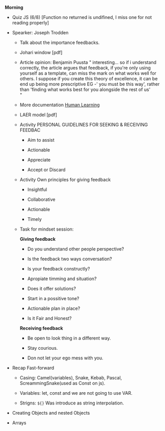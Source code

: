 **Morning**

- Quiz JS (6/8) [Function no returned is undifined, I miss one for not reading properly]


- Spearker: Joseph Trodden
    - Talk about the importance feedbacks.

    - Johari window
    [pdf]
    
    - Article opinion: Benjamin Puusta
    "
        interesting... so if i understand correctly, the article argues that feedback, if you're only using yourself as a template, can miss the mark on what works well for others.  I suppose if you create this theory of excellence, it can be end up being more prescriptive EG -' you must be this way', rather than 'finding what works best for you alongside the rest of us'             
    "

    - More documentation [Human Learning](https://www.humanlearning.systems/)

    - LAER model
    [pdf]

    - Activity PERSONAL GUIDELINES FOR SEEKING & RECEIVING FEEDBAC

        - Aim to assist

        - Actionable

        - Appreciate
        
        - Accept or Discard
        
    - Activity Own principles for giving feedback
        
        - Insightful

        - Collaborative

        - Actionable

        - Timely

    - Task for mindset session:

        **Giving feedback**

        - Do you understand other people perspective?

        - Is the feedback two ways conversation?

        - Is your feedback constructly?

        - Apropiate timming and situation?

        - Does it offer solutions?

        - Start in a possitive tone?

        - Actionable plan in place?

        - Is it Fair and Honest?

        **Receiving feedback**

        - Be open to look thing in a different way.

        - Stay courious.

        - Don not let your ego mess with you.



- Recap Fast-forward
    
    - Casing: Camel(variables), Snake, Kebab, Pascal, ScreammingSnake(used as Const on js).

    - Variables: let, const and we are not going to use VAR.

    - Strigns: `${}` Was introduce as string interpolation.

- Creating Objects and nested Objects

- Arrays
